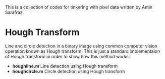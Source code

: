This is a collection of codes for tinkering with pixel data written by Amin Sarafraz.

# Hough Transform
Line and circle detection in a binary image using common computer vision operation known as Hough transform. This is just a standard implementaion of Hough transform in order to show how this method works.  

- **houghline.m** Line detection using Hough transform
- **houghcircle.m** Circle detection using Hough transform
